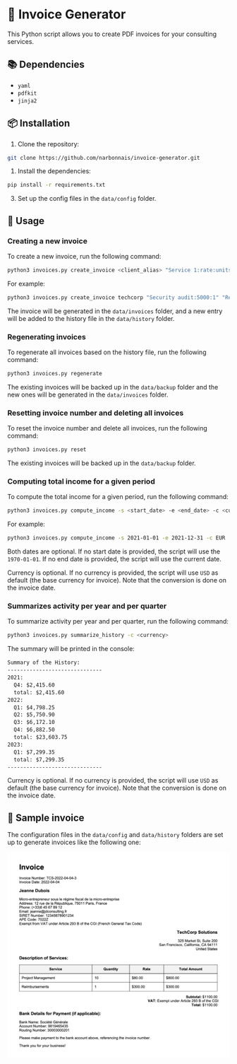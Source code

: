 # 📝 Invoice Generator

This Python script allows you to create PDF invoices for your consulting services.

## 📚 Dependencies

- `yaml`
- `pdfkit`
- `jinja2`

## 📦 Installation

1. Clone the repository:

```bash
git clone https://github.com/narbonnais/invoice-generator.git
```

1. Install the dependencies:

```bash
pip install -r requirements.txt
```

3. Set up the config files in the `data/config` folder.

## 🚀 Usage

### Creating a new invoice

To create a new invoice, run the following command:

```bash
python3 invoices.py create_invoice <client_alias> "Service 1:rate:units" "Service 2:rate:units" -d <invoice_date>
```

For example:

```bash
python3 invoices.py create_invoice techcorp "Security audit:5000:1" "Reimbursements:300:1" -d 2021-01-01
```

The invoice will be generated in the `data/invoices` folder, and a new entry will be added to the history file in the `data/history` folder.

### Regenerating invoices

To regenerate all invoices based on the history file, run the following command:

```bash
python3 invoices.py regenerate
```

The existing invoices will be backed up in the `data/backup` folder and the new ones will be generated in the `data/invoices` folder.

### Resetting invoice number and deleting all invoices

To reset the invoice number and delete all invoices, run the following command:

```bash
python3 invoices.py reset
```

The existing invoices will be backed up in the `data/backup` folder.

### Computing total income for a given period

To compute the total income for a given period, run the following command:

```bash
python3 invoices.py compute_income -s <start_date> -e <end_date> -c <currency>
```

For example:

```bash
python3 invoices.py compute_income -s 2021-01-01 -e 2021-12-31 -c EUR
```

Both dates are optional. If no start date is provided, the script will use the `1970-01-01`. If no end date is provided, the script will use the current date.

Currency is optional. If no currency is provided, the script will use `USD` as default (the base currency for invoice). Note that the conversion is done on the invoice date.

### Summarizes activity per year and per quarter

To summarize activity per year and per quarter, run the following command:

```bash
python3 invoices.py summarize_history -c <currency>
```

The summary will be printed in the console:
    
```txt
Summary of the History:
------------------------------
2021:
  Q4: $2,415.60
  total: $2,415.60
2022:
  Q1: $4,798.25
  Q2: $5,750.90
  Q3: $6,172.10
  Q4: $6,882.50
  total: $23,603.75
2023:
  Q1: $7,299.35
  total: $7,299.35
------------------------------
```

Currency is optional. If no currency is provided, the script will use `USD` as default (the base currency for invoice). Note that the conversion is done on the invoice date.

## 📝 Sample invoice

The configuration files in the `data/config` and `data/history` folders are set up to generate invoices like the following one:

![Invoice sample](./invoice-sample.png)